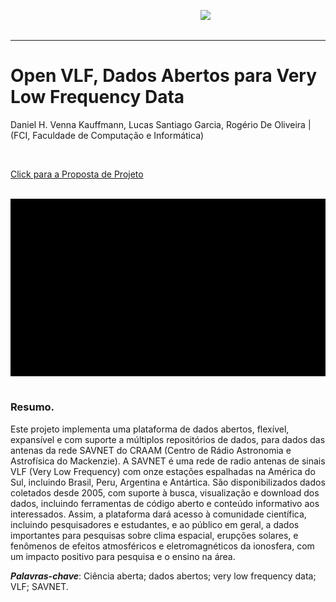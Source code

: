 
<a href="url"><img src="http://meusite.mackenzie.br/rogerio/mackenzie_logo/UPM.2_horizontal_vermelho.jpg" align="right" width="200" ></a>

<br>

<br>

---
# Open VLF, Dados Abertos para Very Low Frequency Data

Daniel H. Venna Kauffmann, Lucas Santiago Garcia, Rogério De Oliveira | (FCI, Faculdade de Computação e Informática)

<br>

[Click para a Proposta de Projeto](https://github.com/Rogerio-mack/VLF/blob/main/DRAFT_project_Open_VLF.pdf)
<br>

<br>

<img src="https://github.com/Rogerio-mack/VLF/raw/main/waves_propagation_gif.gif" align="center"/>

<br>

<br>

### Resumo. 
Este projeto implementa uma plataforma de dados abertos, flexível, expansível e com suporte a múltiplos repositórios de dados, para dados das antenas da rede SAVNET do CRAAM (Centro de Rádio Astronomia e Astrofísica do Mackenzie). A SAVNET é uma rede de radio antenas de sinais VLF (Very Low Frequency) com onze estações espalhadas na América do Sul, incluindo Brasil, Peru, Argentina e Antártica. São disponibilizados dados coletados desde 2005, com suporte à busca, visualização e download dos dados, incluindo ferramentas de código aberto e conteúdo informativo aos interessados. Assim, a plataforma dará acesso à comunidade científica, incluindo pesquisadores e estudantes, e ao público em geral, a dados importantes para pesquisas sobre clima espacial, erupções solares, e fenômenos de efeitos atmosféricos e eletromagnéticos da ionosfera, com um impacto positivo para pesquisa e o ensino na área. 

***Palavras-chave***: Ciência aberta; dados abertos; very low frequency data; VLF; SAVNET.

